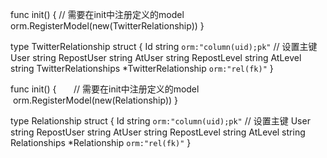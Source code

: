 func init() {
   // 需要在init中注册定义的model
   orm.RegisterModel(new(TwitterRelationship))
}

type TwitterRelationship struct {
    Id            string `orm:"column(uid);pk"` // 设置主键
    User          string
    RepostUser    string
    AtUser        string
    RepostLevel   string
    AtLevel       string
    TwitterRelationships    *TwitterRelationship `orm:"rel(fk)"`
}




func init() {
      // 需要在init中注册定义的model
      orm.RegisterModel(new(Relationship))
}


type Relationship struct {
      Id            string `orm:"column(uid);pk"` // 设置主键
      User          string
      RepostUser    string
      AtUser        string
      RepostLevel   string
      AtLevel       string
      Relationships    *Relationship `orm:"rel(fk)"`
}
